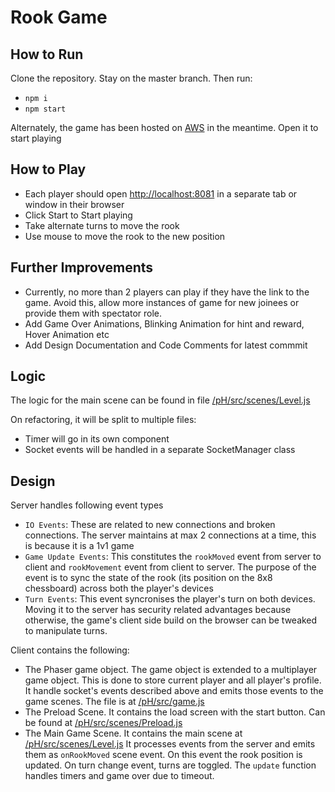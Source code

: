 # Rook Game

## How to Run
Clone the repository. Stay on the master branch. Then run:
- `npm i` 
- `npm start`

Alternately, the game has been hosted on [AWS](http://3.6.37.218:8081/) in the meantime. Open it to start playing
## How to Play
- Each player should open [http://localhost:8081](http://localhost:8081/) in a separate tab or window in their browser
- Click Start to Start playing
- Take alternate turns to move the rook
- Use mouse to move the rook to the new position
## Further Improvements
- Currently, no more than 2 players can play if they have the link to the game. Avoid this, allow more instances of game for new joinees or provide them with spectator role.
- Add Game Over Animations, Blinking Animation for hint and reward, Hover Animation etc
- Add Design Documentation and Code Comments for latest commmit
## Logic
The logic for the main scene can be found in file [/pH/src/scenes/Level.js](https://github.com/sumit0042/phaser2DAssessment/blob/master/pH/src/scenes/Level.js)

On refactoring, it will be split to multiple files: 
- Timer will go in its own component
- Socket events will be handled in a separate SocketManager class
## Design
Server handles following event types
- `IO Events`: These are related to new connections and broken connections. The server maintains at max 2 connections at a time, this is because it is a 1v1 game
- `Game Update Events`: This constitutes the `rookMoved` event from server to client and `rookMovement` event from client to server. The purpose of the event is to sync the state of the rook (its position on the 8x8 chessboard) across both the player's devices
- `Turn Events`: This event syncronises the player's turn on both devices. Moving it to the server has security related advantages because otherwise, the game's client side build on the browser can be tweaked to manipulate turns.

Client contains the following:
- The Phaser game object. The game object is extended to a multiplayer game object. This is done to store current player and all player's profile. It handle socket's events described above and emits those events to the game scenes. The file is at [/pH/src/game.js](https://github.com/sumit0042/phaser2DAssessment/blob/master/pH/src/game.js)
- The Preload Scene. It contains the load screen with the start button. Can be found at [/pH/src/scenes/Preload.js](https://github.com/sumit0042/phaser2DAssessment/blob/master/pH/src/scenes/Preload.js)
- The Main Game Scene. It contains the main scene at [/pH/src/scenes/Level.js](https://github.com/sumit0042/phaser2DAssessment/blob/master/pH/src/scenes/Level.js) It processes events from the server and emits them as `onRookMoved` scene event. On this event the rook position is updated. On turn change event, turns are toggled. The `update` function handles timers and game over due to timeout.
